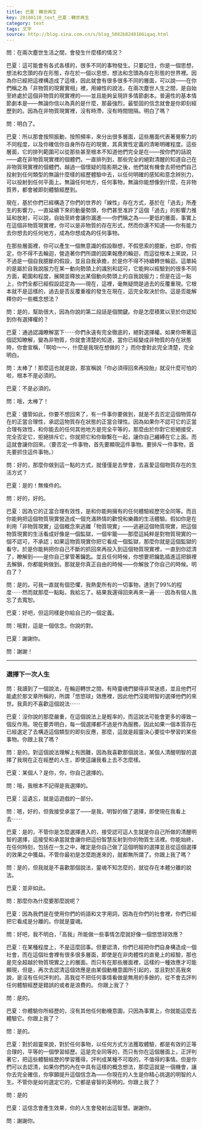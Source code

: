 ```yaml
---
title: 巴夏：轉世再生
key: 20180110_text_巴夏：轉世再生
category: text
tags: 文字
source: http://blog.sina.com.cn/s/blog_5082b8240106iqaq.html
---
```


問：在兩次塵世生活之間，會發生什麼樣的情況？

巴夏：這可能會有各式各樣的，很多不同的事物發生。只要記住，你是一個思想，想法和念頭的存在形態，存在於一個以思想，想法和念頭為存在形態的世界裡。因為你已經把這裡構造成了這樣，因此就會有很多很多不同的層面，可以說——在你們稱之為「非物質的現實實相」裡，用線性的說法，在兩次塵世人生之間，是自始至終處於這個非物質的現實裡的——並且能夠呈現許多情節劇本。普遍性的基本情節劇本是——無論你信以為真的是什麼，那最強烈，最堅固的信念就會是你即刻經歷到的。因為在非物質現實裡，沒有時滯，沒有時間間隔。明白了嗎？

問：明白了。

巴夏：所以那會按照振動，按照頻率，來分出很多層面，這些層面代表著覺察力的不同程度，以及你確信你自身所存在的現實，其真實性定義的清晰明確程度。這些層面，它的排列範圍可以從那些甚至根本不知道他們完全是在——按你們的話說——處在非物質現實裡的個體們，一直排列到，那些完全的絕對清醒的知道自己在非物質現實裡的個體們，越過一個懷疑的陰影期之後，他們就有機會去把他們自己投射到任何類型的無論什麼樣的經歷體驗中去，以任何明確的感知和意念辨別力，可以投射到任何平面上。無論任何地方，任何事物，無論你能想像到什麼，在非物質界，都會被即刻體驗經歷到。

現在，基於你們已經構造了你們的世界的「線性」存在方式，基於在「過去」所產生的影響力，一直延續下來的動量勢頭，你們甚至准許了這個「過去」的影響力推延和放射，可以說，自始至終會讓你漏進——你們稱之為——更低的層面，事實上在這個非物質現實裡，你可以是非物質的存在形式，然而你還不知道——你有能力去你想去的任何地方，成為你想成為的任何事物。

在那些層面裡，你可以產生一個無意識的假設聯想，不假思索的臆斷，也即，你假定，你不得不去輪迴，營造著你們所謂的因果報應的輪迴，而這從根本上來說，只不過是一個自我臆斷的假設，並且自我承擔，於是你不得不持續轉世輪迴。這單純的是屬於自我說服力在某一動向勢頭上的識別和認可，它能夠以經驗到的很多不同方面，範圍和程度，展開並釋放出某個動向勢頭上的自我說服力；但是在這一點上，你們全都已經假設認定為——現在，這裡，毫無疑問是過去的反覆重現。它根本就不是這樣的，過去是否反覆重複的發生在現在，這完全取決於你。這是否能解釋你的一些概念想法？

問：是的，幫助很大，因為你說的第二段話是個關鍵。你是怎麼積累以至於你認知到你有選擇權的？

巴夏：通過認識瞭解當下⋯⋯你們永遠有完全徹底的，絕對選擇權。如果你帶著這個認知瞭解，變為非物質，你就會清楚的知道，當你已經變成非物質的存在狀態時，你會宣稱，「啊哈～～，什麼是我現在想做的？」而你會對此完全清楚，完全明白。

問：太棒了！那麼這也就是說，那宣稱說「你必須得回來再投胎」就沒什麼可怕的啦，根本不是必須的。

巴夏：不是必須的。

問：哦，太棒了！

巴夏：儘管如此，你要不想回來了，有一件事你要做到，就是不去否定這個物質存在的正當合理性，承認這物質存在狀態的正當合理性。因為如果你不認可它的正當合理有效性，和你能去的任何其他地方是完全平等的，那麼由於你對它拒絕接受，完全否定它，拒絕排斥它，你就把它和你聯繫在一起，讓你自己纏縛在它上面。而這就會讓你回來。（要否定一件事物，首先要顯現這件事物。要排斥一件事物，首先要抓住這件事物。）

問：好的，那麼你做到這一點的方式，就僅僅是去學會，去喜愛這個物質存在的生活方式？

巴夏：是的！無條件的。

問：好的，好的。

巴夏：因為它的正當合理有效性，是和你能夠擁有的任何體驗經歷完全同等。而且你能夠把這個物質現實營造成一個充滿熱情的歡悅和樂趣的生活體驗。假如你是在利用「非物質現實」這個概念來逃離「物質現實」——逃避這個物質現實，把這個物質現實的生活看成好像是一個監獄，一個牢籠——那麼這純粹是對物質現實的一個不認可，不承認；如果這物質現實你把它看成一個監獄，那麼你就是這個監獄的看守。於是你能夠把你自己不斷的抓回來再投入到這個物質現實裡，一直到你認清了，瞭解到——是你自己掌管著鑰匙。並且任何時候，你想要把鑰匙插進這把鎖裡去解鎖，你都能夠做到。那就是你真正自由的時候——你解放了你自己的時候。明白了？

問：是的。可我一直就有個恐懼，我熱愛所有的一切事物，達到了99%的程度⋯⋯然而就那麼一點點，我給忘了。結果我還得回來再來一遍⋯⋯因為有個人我忘了去寬恕。

巴夏：好吧，但這同樣是你給自己的一個定義。

問：哦對，這是一個信念。你說的對。

巴夏：謝謝你。

問：謝謝！

---

### 選擇下一次人生

問：我讀到了一個說法，在輪迴轉世之間，有時靈魂們變得非常迷惑，並且他們可能處於那文章所稱的，所謂「悠悠球」效應裡，因此他們沒能明智的選擇他們的來世。我真的不喜歡這個說法⋯⋯

巴夏：沒你說的那麼嚴重，在這個說法上是輕率的，而這說法可能會更多的導致一個反作用。現在要弄明白，每一個選擇都不過是作為服務，因此如果一個本質存在已經選定了去構造這個類型的即刻反應，那麼，這就是超靈決心要從中學習的某些事物。你跟上我了嗎？

問：是的。對這個說法理解上有困難，因為我喜歡那個說法，某個人清醒明智的選擇了我現在正在經歷的人生，即使這讓我看上去不怎麼樣。

巴夏：某個人？是你，你，你自己選擇的。

問：哦，我根本不記得是我選擇的。

巴夏：這遺忘，就是這遊戲的一部分。

問：嗯，好的，但我接受承當了——是我，明智的做了選擇，即使現在我看上去⋯⋯

巴夏：是的，不管你是怎麼選擇進入的，接受認可這人生就是你自己所做的清醒明智的選擇，這接受和承當就會讓你把這份智慧反射到你的物質生活裡。你能始終，在任何時刻，包括在一生之中，確定是你自己做了這個明智的選擇並且從這個選擇的效果之中獲益。不管你最初是怎麼跑進來的，就都無所謂了。你跟上我了嗎？

問：是的，但我就是不喜歡那個說法，靈魂不知怎麼的，就從存在本體分離的說法。

巴夏：並非如此。

問：那麼你為什麼要那麼說呢？

巴夏：因為我們是在使用你們的術語和文字用詞，因為在你們的社會裡，你們已經把它看成是分離的。你就是靈魂。

問：好吧，我不明白，「高我」所能做一些事情怎麼就好像一個悠悠球效應？

巴夏：在某種程度上，不是這麼回事。但要認清，你們已經把你們自身構造成一個社會，而在這個社會裡有很多很多層面，即使是在非肉體性的直覺上的經驗，那也是完全超越於物質現實之上的層面。而只有在那些層面裡，這樣的一種效應才可能顯現，但是，再次去認清這個效應是由某個動機意圖所引起的，並且對於高我來說，是沒有任何評判的。高我從不把任何事情看做是無用的多餘的，從不會去評判任何體驗經歷是錯誤的或者是浪費的。
你跟上我了？

問：是的。

巴夏：你體驗你所經歷的，沒有其他任何動機意圖，只因為事實上，你就能這麼去體驗它。你跟上我了？

問：是的。

巴夏：對於超靈來說，對於任何事物，以任何方式方法獲取體驗，都是有效的正等合理的，平等的一個學習經歷。這是完全同等的，而只有你在這個層面上，正評判著它，把這些體驗經歷的學習獲得，評判成某種不可取的，不值得的事情。但是你們可以去認清，如果你們的內在中具有這樣的概念想法，那麼這就是一個機會，讓你去完全確信，你寧願提升這個信念為——你現在的人生是你精心挑選的明智的人生。不管你是如何選定它的，它都是睿智的英明的。你跟上我了？

問：是的

巴夏：這信念會產生效果，你的人生會發射出這智慧。謝謝你。

問：謝謝你。
